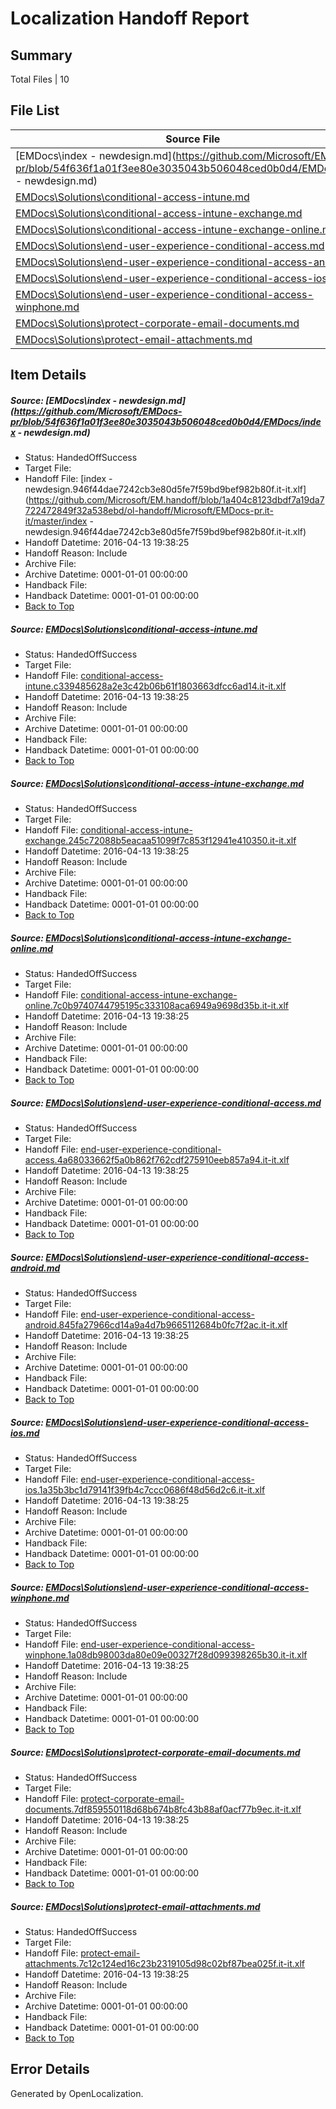 # <a name='report-top'></a> Localization Handoff Report

## Summary
 Total Files | 10

## File List
 Source File | Status | Details 
 ----------- | ------ | ------- 
 [EMDocs\index - newdesign.md](https://github.com/Microsoft/EMDocs-pr/blob/54f636f1a01f3ee80e3035043b506048ced0b0d4/EMDocs/index - newdesign.md) | HandedOffSuccess | [Details](#7cbc91beb265afa913429c082d191be3ad96c2ec59)
 [EMDocs\Solutions\conditional-access-intune.md](https://github.com/Microsoft/EMDocs-pr/blob/7a742235f161e21b658cba48208cea4381fe448d/EMDocs/Solutions/conditional-access-intune.md) | HandedOffSuccess | [Details](#770efcbbecf28eb388099a3cf1498ff2bda5d14397)
 [EMDocs\Solutions\conditional-access-intune-exchange.md](https://github.com/Microsoft/EMDocs-pr/blob/7a742235f161e21b658cba48208cea4381fe448d/EMDocs/Solutions/conditional-access-intune-exchange.md) | HandedOffSuccess | [Details](#c9caeb817bcbaf144bcdd3f20dc24a9941476ffd96)
 [EMDocs\Solutions\conditional-access-intune-exchange-online.md](https://github.com/Microsoft/EMDocs-pr/blob/7a742235f161e21b658cba48208cea4381fe448d/EMDocs/Solutions/conditional-access-intune-exchange-online.md) | HandedOffSuccess | [Details](#11bd98dc7d459e41cd39fda39c752343b3daa98095)
 [EMDocs\Solutions\end-user-experience-conditional-access.md](https://github.com/Microsoft/EMDocs-pr/blob/7a742235f161e21b658cba48208cea4381fe448d/EMDocs/Solutions/end-user-experience-conditional-access.md) | HandedOffSuccess | [Details](#3f5b190f80d3448ac577650ecd67906e1c8be2c7102)
 [EMDocs\Solutions\end-user-experience-conditional-access-android.md](https://github.com/Microsoft/EMDocs-pr/blob/7a742235f161e21b658cba48208cea4381fe448d/EMDocs/Solutions/end-user-experience-conditional-access-android.md) | HandedOffSuccess | [Details](#af336cee43b4e91b6264ad03482d30d260d4c22599)
 [EMDocs\Solutions\end-user-experience-conditional-access-ios.md](https://github.com/Microsoft/EMDocs-pr/blob/7a742235f161e21b658cba48208cea4381fe448d/EMDocs/Solutions/end-user-experience-conditional-access-ios.md) | HandedOffSuccess | [Details](#033e3f7f44e6db4e0f641c199728ffdc67f90bd8100)
 [EMDocs\Solutions\end-user-experience-conditional-access-winphone.md](https://github.com/Microsoft/EMDocs-pr/blob/7a742235f161e21b658cba48208cea4381fe448d/EMDocs/Solutions/end-user-experience-conditional-access-winphone.md) | HandedOffSuccess | [Details](#a6cac1c388b34a56483bf27d0a4d0b92f54a7aa3101)
 [EMDocs\Solutions\protect-corporate-email-documents.md](https://github.com/Microsoft/EMDocs-pr/blob/7a742235f161e21b658cba48208cea4381fe448d/EMDocs/Solutions/protect-corporate-email-documents.md) | HandedOffSuccess | [Details](#3c1d7bb1e3575e7cd55a17ad36f9ffdeaf552b27335)
 [EMDocs\Solutions\protect-email-attachments.md](https://github.com/Microsoft/EMDocs-pr/blob/7a742235f161e21b658cba48208cea4381fe448d/EMDocs/Solutions/protect-email-attachments.md) | HandedOffSuccess | [Details](#0a1127d61635321eb101d70c529cb90cc8d49314336)

## Item Details
##### <a name='7cbc91beb265afa913429c082d191be3ad96c2ec59'></a> Source: [EMDocs\index - newdesign.md](https://github.com/Microsoft/EMDocs-pr/blob/54f636f1a01f3ee80e3035043b506048ced0b0d4/EMDocs/index - newdesign.md)
* Status: HandedOffSuccess
* Target File: 
* Handoff File: [index - newdesign.946f44dae7242cb3e80d5fe7f59bd9bef982b80f.it-it.xlf](https://github.com/Microsoft/EM.handoff/blob/1a404c8123dbdf7a19da7722472849f32a538ebd/ol-handoff/Microsoft/EMDocs-pr.it-it/master/index - newdesign.946f44dae7242cb3e80d5fe7f59bd9bef982b80f.it-it.xlf)
* Handoff Datetime: 2016-04-13 19:38:25
* Handoff Reason: Include
* Archive File: 
* Archive Datetime: 0001-01-01 00:00:00
* Handback File: 
* Handback Datetime: 0001-01-01 00:00:00
* [Back to Top](#report-top)

##### <a name='770efcbbecf28eb388099a3cf1498ff2bda5d14397'></a> Source: [EMDocs\Solutions\conditional-access-intune.md](https://github.com/Microsoft/EMDocs-pr/blob/7a742235f161e21b658cba48208cea4381fe448d/EMDocs/Solutions/conditional-access-intune.md)
* Status: HandedOffSuccess
* Target File: 
* Handoff File: [conditional-access-intune.c339485628a2e3c42b06b61f1803663dfcc6ad14.it-it.xlf](https://github.com/Microsoft/EM.handoff/blob/1a404c8123dbdf7a19da7722472849f32a538ebd/ol-handoff/Microsoft/EMDocs-pr.it-it/master/conditional-access-intune.c339485628a2e3c42b06b61f1803663dfcc6ad14.it-it.xlf)
* Handoff Datetime: 2016-04-13 19:38:25
* Handoff Reason: Include
* Archive File: 
* Archive Datetime: 0001-01-01 00:00:00
* Handback File: 
* Handback Datetime: 0001-01-01 00:00:00
* [Back to Top](#report-top)

##### <a name='c9caeb817bcbaf144bcdd3f20dc24a9941476ffd96'></a> Source: [EMDocs\Solutions\conditional-access-intune-exchange.md](https://github.com/Microsoft/EMDocs-pr/blob/7a742235f161e21b658cba48208cea4381fe448d/EMDocs/Solutions/conditional-access-intune-exchange.md)
* Status: HandedOffSuccess
* Target File: 
* Handoff File: [conditional-access-intune-exchange.245c72088b5eacaa51099f7c853f12941e410350.it-it.xlf](https://github.com/Microsoft/EM.handoff/blob/1a404c8123dbdf7a19da7722472849f32a538ebd/ol-handoff/Microsoft/EMDocs-pr.it-it/master/conditional-access-intune-exchange.245c72088b5eacaa51099f7c853f12941e410350.it-it.xlf)
* Handoff Datetime: 2016-04-13 19:38:25
* Handoff Reason: Include
* Archive File: 
* Archive Datetime: 0001-01-01 00:00:00
* Handback File: 
* Handback Datetime: 0001-01-01 00:00:00
* [Back to Top](#report-top)

##### <a name='11bd98dc7d459e41cd39fda39c752343b3daa98095'></a> Source: [EMDocs\Solutions\conditional-access-intune-exchange-online.md](https://github.com/Microsoft/EMDocs-pr/blob/7a742235f161e21b658cba48208cea4381fe448d/EMDocs/Solutions/conditional-access-intune-exchange-online.md)
* Status: HandedOffSuccess
* Target File: 
* Handoff File: [conditional-access-intune-exchange-online.7c0b9740744795195c333108aca6949a9698d35b.it-it.xlf](https://github.com/Microsoft/EM.handoff/blob/1a404c8123dbdf7a19da7722472849f32a538ebd/ol-handoff/Microsoft/EMDocs-pr.it-it/master/conditional-access-intune-exchange-online.7c0b9740744795195c333108aca6949a9698d35b.it-it.xlf)
* Handoff Datetime: 2016-04-13 19:38:25
* Handoff Reason: Include
* Archive File: 
* Archive Datetime: 0001-01-01 00:00:00
* Handback File: 
* Handback Datetime: 0001-01-01 00:00:00
* [Back to Top](#report-top)

##### <a name='3f5b190f80d3448ac577650ecd67906e1c8be2c7102'></a> Source: [EMDocs\Solutions\end-user-experience-conditional-access.md](https://github.com/Microsoft/EMDocs-pr/blob/7a742235f161e21b658cba48208cea4381fe448d/EMDocs/Solutions/end-user-experience-conditional-access.md)
* Status: HandedOffSuccess
* Target File: 
* Handoff File: [end-user-experience-conditional-access.4a68033662f5a0b862f762cdf275910eeb857a94.it-it.xlf](https://github.com/Microsoft/EM.handoff/blob/1a404c8123dbdf7a19da7722472849f32a538ebd/ol-handoff/Microsoft/EMDocs-pr.it-it/master/end-user-experience-conditional-access.4a68033662f5a0b862f762cdf275910eeb857a94.it-it.xlf)
* Handoff Datetime: 2016-04-13 19:38:25
* Handoff Reason: Include
* Archive File: 
* Archive Datetime: 0001-01-01 00:00:00
* Handback File: 
* Handback Datetime: 0001-01-01 00:00:00
* [Back to Top](#report-top)

##### <a name='af336cee43b4e91b6264ad03482d30d260d4c22599'></a> Source: [EMDocs\Solutions\end-user-experience-conditional-access-android.md](https://github.com/Microsoft/EMDocs-pr/blob/7a742235f161e21b658cba48208cea4381fe448d/EMDocs/Solutions/end-user-experience-conditional-access-android.md)
* Status: HandedOffSuccess
* Target File: 
* Handoff File: [end-user-experience-conditional-access-android.845fa27966cd14a9a4d7b9665112684b0fc7f2ac.it-it.xlf](https://github.com/Microsoft/EM.handoff/blob/1a404c8123dbdf7a19da7722472849f32a538ebd/ol-handoff/Microsoft/EMDocs-pr.it-it/master/end-user-experience-conditional-access-android.845fa27966cd14a9a4d7b9665112684b0fc7f2ac.it-it.xlf)
* Handoff Datetime: 2016-04-13 19:38:25
* Handoff Reason: Include
* Archive File: 
* Archive Datetime: 0001-01-01 00:00:00
* Handback File: 
* Handback Datetime: 0001-01-01 00:00:00
* [Back to Top](#report-top)

##### <a name='033e3f7f44e6db4e0f641c199728ffdc67f90bd8100'></a> Source: [EMDocs\Solutions\end-user-experience-conditional-access-ios.md](https://github.com/Microsoft/EMDocs-pr/blob/7a742235f161e21b658cba48208cea4381fe448d/EMDocs/Solutions/end-user-experience-conditional-access-ios.md)
* Status: HandedOffSuccess
* Target File: 
* Handoff File: [end-user-experience-conditional-access-ios.1a35b3bc1d79141f39fb4c7ccc0686f48d56d2c6.it-it.xlf](https://github.com/Microsoft/EM.handoff/blob/1a404c8123dbdf7a19da7722472849f32a538ebd/ol-handoff/Microsoft/EMDocs-pr.it-it/master/end-user-experience-conditional-access-ios.1a35b3bc1d79141f39fb4c7ccc0686f48d56d2c6.it-it.xlf)
* Handoff Datetime: 2016-04-13 19:38:25
* Handoff Reason: Include
* Archive File: 
* Archive Datetime: 0001-01-01 00:00:00
* Handback File: 
* Handback Datetime: 0001-01-01 00:00:00
* [Back to Top](#report-top)

##### <a name='a6cac1c388b34a56483bf27d0a4d0b92f54a7aa3101'></a> Source: [EMDocs\Solutions\end-user-experience-conditional-access-winphone.md](https://github.com/Microsoft/EMDocs-pr/blob/7a742235f161e21b658cba48208cea4381fe448d/EMDocs/Solutions/end-user-experience-conditional-access-winphone.md)
* Status: HandedOffSuccess
* Target File: 
* Handoff File: [end-user-experience-conditional-access-winphone.1a08db98003da80e09e00327f28d099398265b30.it-it.xlf](https://github.com/Microsoft/EM.handoff/blob/1a404c8123dbdf7a19da7722472849f32a538ebd/ol-handoff/Microsoft/EMDocs-pr.it-it/master/end-user-experience-conditional-access-winphone.1a08db98003da80e09e00327f28d099398265b30.it-it.xlf)
* Handoff Datetime: 2016-04-13 19:38:25
* Handoff Reason: Include
* Archive File: 
* Archive Datetime: 0001-01-01 00:00:00
* Handback File: 
* Handback Datetime: 0001-01-01 00:00:00
* [Back to Top](#report-top)

##### <a name='3c1d7bb1e3575e7cd55a17ad36f9ffdeaf552b27335'></a> Source: [EMDocs\Solutions\protect-corporate-email-documents.md](https://github.com/Microsoft/EMDocs-pr/blob/7a742235f161e21b658cba48208cea4381fe448d/EMDocs/Solutions/protect-corporate-email-documents.md)
* Status: HandedOffSuccess
* Target File: 
* Handoff File: [protect-corporate-email-documents.7df859550118d68b674b8fc43b88af0acf77b9ec.it-it.xlf](https://github.com/Microsoft/EM.handoff/blob/1a404c8123dbdf7a19da7722472849f32a538ebd/ol-handoff/Microsoft/EMDocs-pr.it-it/master/protect-corporate-email-documents.7df859550118d68b674b8fc43b88af0acf77b9ec.it-it.xlf)
* Handoff Datetime: 2016-04-13 19:38:25
* Handoff Reason: Include
* Archive File: 
* Archive Datetime: 0001-01-01 00:00:00
* Handback File: 
* Handback Datetime: 0001-01-01 00:00:00
* [Back to Top](#report-top)

##### <a name='0a1127d61635321eb101d70c529cb90cc8d49314336'></a> Source: [EMDocs\Solutions\protect-email-attachments.md](https://github.com/Microsoft/EMDocs-pr/blob/7a742235f161e21b658cba48208cea4381fe448d/EMDocs/Solutions/protect-email-attachments.md)
* Status: HandedOffSuccess
* Target File: 
* Handoff File: [protect-email-attachments.7c12c124ed16c23b2319105d98c02bf87bea025f.it-it.xlf](https://github.com/Microsoft/EM.handoff/blob/1a404c8123dbdf7a19da7722472849f32a538ebd/ol-handoff/Microsoft/EMDocs-pr.it-it/master/protect-email-attachments.7c12c124ed16c23b2319105d98c02bf87bea025f.it-it.xlf)
* Handoff Datetime: 2016-04-13 19:38:25
* Handoff Reason: Include
* Archive File: 
* Archive Datetime: 0001-01-01 00:00:00
* Handback File: 
* Handback Datetime: 0001-01-01 00:00:00
* [Back to Top](#report-top)


## Error Details

Generated by OpenLocalization.
